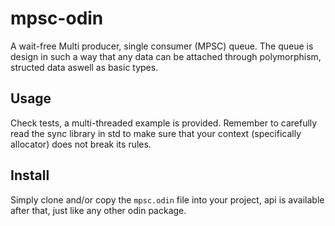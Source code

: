 # mpsc-odin
A wait-free Multi producer, single consumer (MPSC) queue. The queue is design in such a way that any data can be attached through polymorphism, structed data aswell as basic types. 

## Usage
Check tests, a multi-threaded example is provided. Remember to carefully read the sync library in std to make sure that your context (specifically allocator) does not break its rules.

## Install
Simply clone and/or copy the `mpsc.odin` file into your project, api is available after that, just like any other odin package.

